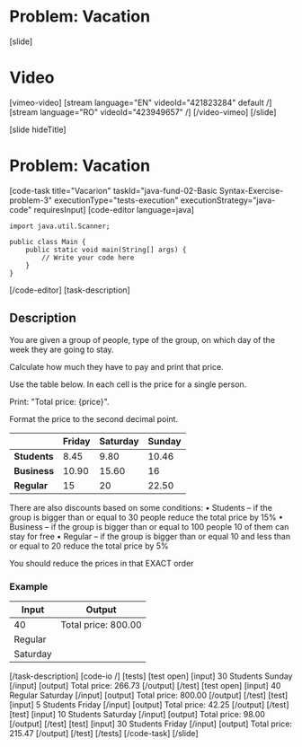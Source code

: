 # Problem: Vacation

[slide]
# Video

[vimeo-video]
[stream language="EN" videoId="421823284" default /]
[stream language="RO" videoId="423949657"  /]
[/video-vimeo]
[/slide]

[slide hideTitle]
# Problem: Vacation
[code-task title="Vacarion" taskId="java-fund-02-Basic Syntax-Exercise-problem-3" executionType="tests-execution" executionStrategy="java-code" requiresInput]
[code-editor language=java]
```
import java.util.Scanner;

public class Main {
    public static void main(String[] args) {
        // Write your code here
    }
}

```
[/code-editor]
[task-description]
## Description

You are given a group of people, type of the group, on which day of the week they are going to stay. 

Calculate how much they have to pay and print that price. 

Use the table below. In each cell is the price for a single person. 

Print: "Total price: \{price\}". 

Format the price to the second decimal point.

|  | **Friday** | **Saturday** | **Sunday** |
| --- | --- | --- | --- |
| **Students** | 8.45 | 9.80 | 10.46 |
| **Business** | 10.90 | 15.60 | 16 |
| **Regular** | 15 | 20 | 22.50 |

There are also discounts based on some conditions:
•	Students – if the group is bigger than or equal to 30 people reduce the total price by 15%
•	Business – if the group is bigger than or equal to  100 people 10 of them can stay for free
•	Regular – if the group is bigger than or equal 10 and less than or equal to 20 reduce the total price by 5% 

You should reduce the prices in that EXACT order

### Example
| **Input** | **Output** |
| --- | --- |
| 40 | Total price: 800.00 |
| Regular | |
| Saturday | |

[/task-description]
[code-io /]
[tests]
[test open]
[input]
30
Students
Sunday
[/input]
[output]
Total price: 266.73
[/output]
[/test]
[test open]
[input]
40
Regular
Saturday
[/input]
[output]
Total price: 800.00
[/output]
[/test]
[test]
[input]
5
Students
Friday
[/input]
[output]
Total price: 42.25
[/output]
[/test]
[test]
[input]
10
Students
Saturday
[/input]
[output]
Total price: 98.00
[/output]
[/test]
[test]
[input]
30
Students
Friday
[/input]
[output]
Total price: 215.47
[/output]
[/test]
[/tests]
[/code-task]
[/slide]
